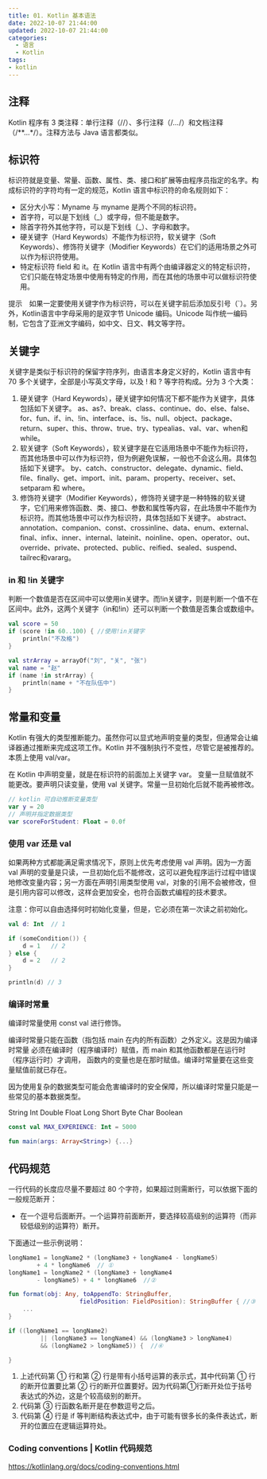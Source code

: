 ```yaml
---
title: 01. Kotlin 基本语法
date: 2022-10-07 21:44:00
updated: 2022-10-07 21:44:00
categories:
  - 语言
  - Kotlin
tags:
- kotlin
---
```


## 注释

Kotlin 程序有 3 类注释：单行注释（//）、多行注释（/*...*/）和文档注释（/**...*/）。注释方法与 Java 语言都类似。

## 标识符

标识符就是变量、常量、函数、属性、类、接口和扩展等由程序员指定的名字。构成标识符的字符均有一定的规范，Kotlin 语言中标识符的命名规则如下：

* 区分大小写：Myname 与 myname 是两个不同的标识符。
* 首字符，可以是下划线（_）或字母，但不能是数字。
* 除首字符外其他字符，可以是下划线（_）、字母和数字。
* 硬关键字（Hard Keywords）不能作为标识符，软关键字（Soft Keywords）、修饰符关键字（Modifier Keywords）在它们的适用场景之外可以作为标识符使用。
* 特定标识符 field 和 it。在 Kotlin 语言中有两个由编译器定义的特定标识符，它们只能在特定场景中使用有特定的作用，而在其他的场景中可以做标识符使用。

提示　如果一定要使用关键字作为标识符，可以在关键字前后添加反引号（`）。另外，Kotlin语言中字母采用的是双字节 Unicode 编码。Unicode 叫作统一编码制，它包含了亚洲文字编码，如中文、日文、韩文等字符。

## 关键字

关键字是类似于标识符的保留字符序列，由语言本身定义好的，Kotlin 语言中有 70 多个关键字，全部是小写英文字母，以及 ! 和 ? 等字符构成。分为 3 个大类：

1. 硬关键字（Hard Keywords），硬关键字如何情况下都不能作为关键字，具体包括如下关键字。
as、as?、break、class、continue、do、else、false、for、fun、if、in、!in、interface、is、!is、null、object、package、return、super、this、throw、true、try、typealias、val、var、when和while。
2. 软关键字（Soft Keywords），软关键字是在它适用场景中不能作为标识符，而其他场景中可以作为标识符，但为例避免误解，一般也不会这么用。具体包括如下关键字。
by、catch、constructor、delegate、dynamic、field、file、finally、get、import、init、param、property、receiver、set、setparam 和 where。
3. 修饰符关键字（Modifier Keywords），修饰符关键字是一种特殊的软关键字，它们用来修饰函数、类、接口、参数和属性等内容，在此场景中不能作为标识符。而其他场景中可以作为标识符，具体包括如下关键字。
abstract、annotation、companion、const、crossinline、data、enum、external、final、infix、inner、internal、lateinit、noinline、open、operator、out、override、private、protected、public、reified、sealed、suspend、tailrec和vararg。

### in 和 !in 关键字

判断一个数值是否在区间中可以使用in关键字。而!in关键字，则是判断一个值不在区间中。此外，这两个关键字（in和!in）还可以判断一个数值是否集合或数组中。

```kt
val score = 50
if (score !in 60..100) { //使用!in关键字
    println("不及格")
}

val strArray = arrayOf("刘", "关", "张")
val name = "赵"
if (name !in strArray) {
    println(name + "不在队伍中")
}
```

## 常量和变量

Kotlin 有强大的类型推断能力。虽然你可以显式地声明变量的类型，但通常会让编译器通过推断来完成这项工作。Kotlin 并不强制执行不变性，尽管它是被推荐的。本质上使用 val/var。

在 Kotlin 中声明变量，就是在标识符的前面加上关键字 var。
变量一旦赋值就不能更改。要声明只读变量，使用 val 关键字。常量一旦初始化后就不能再被修改。

```kt
// kotlin 可自动推断变量类型
var y = 20
// 声明并指定数据类型
var scoreForStudent: Float = 0.0f
```

### 使用 var 还是 val

如果两种方式都能满足需求情况下，原则上优先考虑使用 val 声明。因为一方面 val 声明的变量是只读，一旦初始化后不能修改，这可以避免程序运行过程中错误地修改变量内容；另一方面在声明引用类型使用 val，对象的引用不会被修改，但是引用内容可以修改，这样会更加安全，也符合函数式编程的技术要求。

注意：你可以自由选择何时初始化变量，但是，它必须在第一次读之前初始化。

```kt
val d: Int  // 1

if (someCondition()) {
    d = 1   // 2
} else {
    d = 2   // 2
}

println(d) // 3
```

### 编译时常量

编译时常量使用 const val 进行修饰。

编译时常量只能在函数（指包括 main 在内的所有函数）之外定义。这是因为编译时常量 必须在编译时（程序编译时）赋值，而 main 和其他函数都是在运行时（程序运行时）才调用， 函数内的变量也是在那时赋值。编译时常量要在这些变量赋值前就已存在。

因为使用复杂的数据类型可能会危害编译时的安全保障，所以编译时常量只能是一些常见的基本数据类型。

String
Int
Double
Float
Long
Short
Byte
Char
Boolean

```kt
const val MAX_EXPERIENCE: Int = 5000

fun main(args: Array<String>) {...}
```

## 代码规范

一行代码的长度应尽量不要超过 80 个字符，如果超过则需断行，可以依据下面的一般规范断开：

* 在一个逗号后面断开。一个运算符前面断开，要选择较高级别的运算符（而非较低级别的运算符）断开。

下面通过一些示例说明：

```kt
longName1 = longName2 * (longName3 + longName4 - longName5)
        + 4 * longName6  // ①
longName1 = longName2 * (longName3 + longName4
        - longName5) + 4 * longName6  //②

fun format(obj: Any, toAppendTo: StringBuffer,
                    fieldPosition: FieldPosition): StringBuffer { //③
    ...
}

if ((longName1 == longName2)
         || (longName3 == longName4) && (longName3 > longName4)
         && (longName2 > longName5)) {  //④

}
```

1. 上述代码第 ① 行和第 ② 行是带有小括号运算的表示式，其中代码第 ① 行的断开位置要比第 ② 行的断开位置要好。因为代码第①行断开处位于括号表达式的外边，这是个较高级别的断开。
2. 代码第 ③ 行函数名断开是在参数逗号之后。
3. 代码第 ④ 行是 if 等判断结构表达式中，由于可能有很多长的条件表达式，断开的位置应在逻辑运算符处。

### Coding conventions | Kotlin 代码规范

<https://kotlinlang.org/docs/coding-conventions.html>
